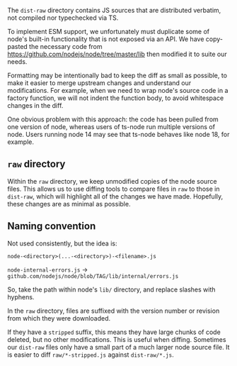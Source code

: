 The `dist-raw` directory contains JS sources that are distributed verbatim, not compiled nor typechecked via TS.

To implement ESM support, we unfortunately must duplicate some of node's built-in functionality that is not
exposed via an API.  We have copy-pasted the necessary code from https://github.com/nodejs/node/tree/master/lib
then modified it to suite our needs.

Formatting may be intentionally bad to keep the diff as small as possible, to make it easier to merge
upstream changes and understand our modifications.  For example, when we need to wrap node's source code
in a factory function, we will not indent the function body, to avoid whitespace changes in the diff.

One obvious problem with this approach: the code has been pulled from one version of node, whereas users of ts-node
run multiple versions of node.
Users running node 14 may see that ts-node behaves like node 18, for example.

## `raw` directory

Within the `raw` directory, we keep unmodified copies of the node source files.  This allows us to use diffing tools to
compare files in `raw` to those in `dist-raw`, which will highlight all of the changes we have made.  Hopefully, these
changes are as minimal as possible.

## Naming convention

Not used consistently, but the idea is:

`node-<directory>(...-<directory>)-<filename>.js`

`node-internal-errors.js` -> `github.com/nodejs/node/blob/TAG/lib/internal/errors.js`

So, take the path within node's `lib/` directory, and replace slashes with hyphens.

In the `raw` directory, files are suffixed with the version number or revision from which
they were downloaded.

If they have a `stripped` suffix, this means they have large chunks of code deleted, but no other modifications.
This is useful when diffing.  Sometimes our `dist-raw` files only have a small part of a much larger node source file.
It is easier to diff `raw/*-stripped.js` against `dist-raw/*.js`.
